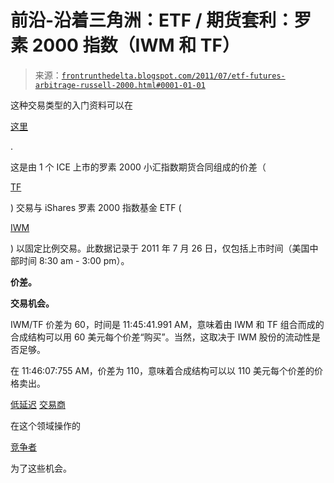 <!--yml

类别：未分类

日期：2024-05-12 23:36:07

-->

# 前沿-沿着三角洲：ETF / 期货套利：罗素 2000 指数（IWM 和 TF）

> 来源：[`frontrunthedelta.blogspot.com/2011/07/etf-futures-arbitrage-russell-2000.html#0001-01-01`](https://frontrunthedelta.blogspot.com/2011/07/etf-futures-arbitrage-russell-2000.html#0001-01-01)

这种交易类型的入门资料可以在

[这里](http://frontrunthedelta.blogspot.com/2011/07/etf-futures-arbitrage-fxb-and-gbp.html)

.

这是由 1 个 ICE 上市的罗素 2000 小汇指数期货合同组成的价差（

[TF](https://www.theice.com/productguide/ProductDetails.shtml?specId=86)

) 交易与 iShares 罗素 2000 指数基金 ETF (

[IWM](http://us.ishares.com/product_info/fund/overview/IWM.htm)

) 以固定比例交易。此数据记录于 2011 年 7 月 26 日，仅包括上市时间（美国中部时间 8:30 am - 3:00 pm）。

**价差。**

**交易机会。**

IWM/TF 价差为 60，时间是 11:45:41.991 AM，意味着由 IWM 和 TF 组合而成的合成结构可以用 60 美元每个价差“购买”。当然，这取决于 IWM 股份的流动性是否足够。

在 11:46:07:755 AM，价差为 110，意味着合成结构可以以 110 美元每个价差的价格卖出。

[低延迟](http://www.getcollc.com/index.php/getco/tertiary/electronic_liquidity/) [交易商](http://www.sig.com/tmm_products.aspx)

在这个领域操作的

[竞争者](http://www.efinancialnews.com/story/2011-03-03/rise-of-the-picosecond)

为了这些机会。
